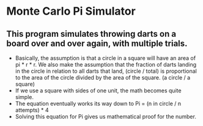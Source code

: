 # Monte Carlo Pi Simulator 

## This program simulates throwing darts on a board over and over again, with multiple trials. 
* Basically, the assumption is that a circle in a square will have an area of pi * r * r. We also make the assumption that 
the fraction of darts landing in the circle in relation to all darts that land, (circle / total) is proportional 
to the area of the circle divided by the area of the square. (a circle / a square)
* If we use a square with sides of one unit, the math becomes quite simple.
* The equation eventually works its way down to Pi = (n in circle / n attempts) * 4
* Solving this equation for Pi gives us mathematical proof for the number. 